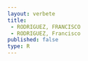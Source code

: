 ```yaml
---
layout: verbete
title:
 - RODRIGUEZ, FRANCISCO
 - RODRIGUEZ, Francisco
published: false
type: R
---
```


